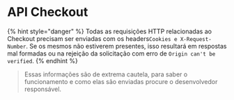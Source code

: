 # API Checkout



{% hint style="danger" %}
Todas as requisições  HTTP relacionadas ao Checkout precisam ser enviadas com os headers`Cookies e X-Request-Number`. Se os mesmos não estiverem presentes, isso resultará em respostas mal formadas ou na rejeição da solicitação com erro de `Origin can't be verified`.
{% endhint %}

> Essas informações são de extrema cautela, para saber o funcionamento e como elas são enviadas procure o desenvolvedor responsável.





